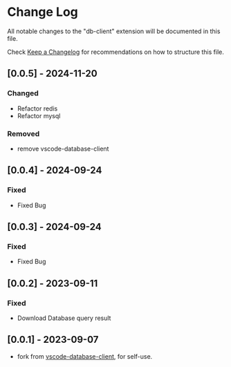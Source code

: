 # Change Log

All notable changes to the "db-client" extension will be documented in this file.

Check [Keep a Changelog](http://keepachangelog.com/) for recommendations on how to structure this file.

## [0.0.5] - 2024-11-20
### Changed
- Refactor redis
- Refactor mysql
### Removed
- remove vscode-database-client 

## [0.0.4] - 2024-09-24
### Fixed
- Fixed Bug 

## [0.0.3] - 2024-09-24
### Fixed
- Fixed Bug 


## [0.0.2] - 2023-09-11
### Fixed
- Download Database query result 
  

## [0.0.1] - 2023-09-07
- fork from [vscode-database-client](https://github.com/cweijan/vscode-database-client), for self-use.